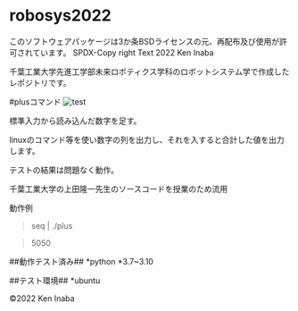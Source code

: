 # robosys2022

このソフトウェアパッケージは3か条BSDライセンスの元、再配布及び使用が許可されています。
SPDX-Copy right Text 2022 Ken Inaba

千葉工業大学先進工学部未来ロボティクス学科のロボットシステム学で作成したレポジトリです。

#plusコマンド
![test](https://github.com/dynepanch/robosys2022/actions/workflows/test.yml/badge.svg)

標準入力から読み込んだ数字を足す。

linuxのコマンド等を使い数字の列を出力し、それを入すると合計した値を出力します。

テストの結果は問題なく動作。

千葉工業大学の上田隆一先生のソースコードを授業のため流用

動作例

> seq | ./plus

> 5050


##動作テスト済み##
*python
	*3.7~3.10

##テスト環境##
*ubuntu

©2022 Ken Inaba
